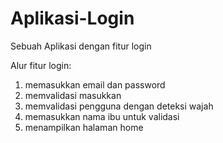 # Aplikasi-Login

Sebuah Aplikasi dengan fitur login

Alur fitur login: 
1. memasukkan email dan password
2. memvalidasi masukkan
3. memvalidasi pengguna dengan deteksi wajah
4. memasukkan nama ibu untuk validasi
5. menampilkan halaman home
